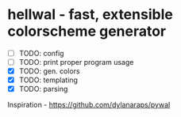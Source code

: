 # hellwal - fast, extensible colorscheme generator

- [ ] TODO: config
- [ ] TODO: print proper program usage 
- [x] TODO: gen. colors
- [x] TODO: templating
- [x] TODO: parsing

Inspiration - https://github.com/dylanaraps/pywal
